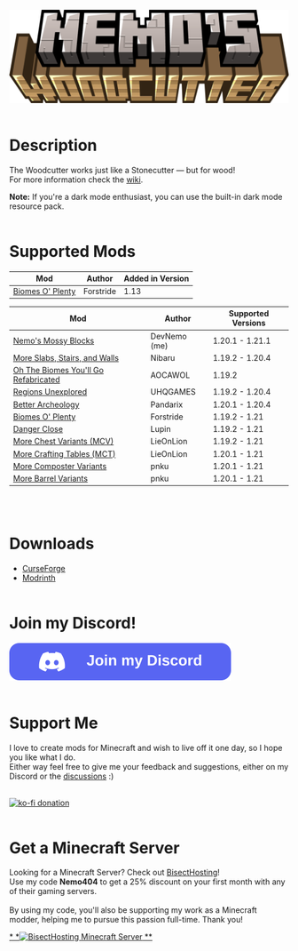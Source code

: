 ![Nemo's Woodcutter](https://github.com/NemoNotFound/NemoNotFound/blob/master/resources/minecraft_projects/titles/png/nemos_woodcutter.png?raw=true)
<br><br>

# Description

The Woodcutter works just like a Stonecutter — but for wood!<br>
For more information check the [wiki](https://wiki.devnemo.com/projects/minecraft-mods/nemos-woodcutter/general).

**Note:** If you're a dark mode enthusiast, you can use the built-in dark mode resource pack.
<br><br>

# Supported Mods

| Mod                                                                              | Author    | Added in Version |
|----------------------------------------------------------------------------------|-----------|------------------|
| [Biomes O' Plenty](https://www.curseforge.com/minecraft/mc-mods/biomes-o-plenty) | Forstride | 1.13             |

| Mod                                                                                                                | Author       | Supported Versions |
|--------------------------------------------------------------------------------------------------------------------|--------------|--------------------|
| [Nemo's Mossy Blocks](https://www.curseforge.com/minecraft/mc-mods/nemos-mossy-blocks)                             | DevNemo (me) | 1.20.1 - 1.21.1    |
| [More Slabs, Stairs, and Walls](https://www.curseforge.com/minecraft/mc-mods/more-slabs-stairs-and-walls)          | Nibaru       | 1.19.2 - 1.20.4    |
| [Oh The Biomes You'll Go Refabricated](https://www.curseforge.com/minecraft/mc-mods/oh-the-biomes-youll-go-fabric) | AOCAWOL      | 1.19.2             |
| [Regions Unexplored](https://www.curseforge.com/minecraft/mc-mods/regions-unexplored)                              | UHQGAMES     | 1.19.2 - 1.20.4    |
| [Better Archeology](https://www.curseforge.com/minecraft/mc-mods/better-archeology)                                | Pandarix     | 1.20.1 - 1.20.4    |
| [Biomes O' Plenty](https://www.curseforge.com/minecraft/mc-mods/biomes-o-plenty)                                   | Forstride    | 1.19.2 - 1.21      |
| [Danger Close](https://www.curseforge.com/minecraft/mc-mods/danger-close)                                          | Lupin        | 1.19.2 - 1.21      |
| [More Chest Variants (MCV)](https://modrinth.com/mod/more-chest-variants-lieonlion)                                | LieOnLion    | 1.19.2 - 1.21      |
| [More Crafting Tables (MCT)](https://modrinth.com/mod/more-crafting-tables-lieonlion)                              | LieOnLion    | 1.20.1 - 1.21      |
| [More Composter Variants](https://modrinth.com/mod/more-composter-variants)                                        | pnku         | 1.20.1 - 1.21      |
| [More Barrel Variants](https://modrinth.com/mod/more-barrel-variants)                                              | pnku         | 1.20.1 - 1.21      |

<br>
<br>

# Downloads

- [CurseForge](https://curseforge.com/minecraft/mc-mods/nemos-woodcutter)
- [Modrinth](https://modrinth.com/mod/nemos-woodcutter)
  <br>
  <br>

# Join my Discord!

[![Join my Discord](https://github.com/NemoNotFound/NemoNotFound/blob/master/resources/svg/join_discord_button.svg?raw=true)](https://discord.com/invite/yxs9dga)
<br>
<br>

# Support Me

I love to create mods for Minecraft and wish to live off it one day, so I hope you like what I do. <br>
Either way feel free to give me your feedback and suggestions, either on my Discord or
the [discussions](https://github.com/NemoNotFound/NemosWoodcutter/discussions/) :)
<br><br>

[![ko-fi donation](https://ko-fi.com/img/githubbutton_sm.svg)](https://ko-fi.devnemo.com)
<br>
<br>

# Get a Minecraft Server

Looking for a Minecraft Server? Check out [BisectHosting](https://bisecthosting.com/Nemo404)! <br>
Use my code **Nemo404** to get a 25% discount on your first month with any of their gaming servers. <br><br>
By using my code, you'll also be supporting my work as a Minecraft modder, helping me to pursue this passion full-time.
Thank you!

[*
*![BisectHosting Minecraft Server](https://www.bisecthosting.com/partners/custom-banners/e6d95b5e-b7fb-47eb-ad78-4dc6071a6171.png)
**](https://bisecthosting.com/Nemo404)
